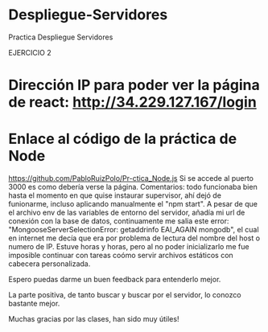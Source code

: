 # Despliegue-Servidores
Practica Despliegue Servidores

EJERCICIO 2
# Dirección IP para poder ver la página de react: http://34.229.127.167/login

# Enlace al código de la práctica de Node
https://github.com/PabloRuizPolo/Pr-ctica_Node.js
  Si se accede al puerto 3000 es como debería verse la página.
  Comentarios: todo funcionaba bien hasta el momento en que quise instaurar supervisor, ahí dejó de funionarme, incluso aplicando manualmente el "npm start". 
  A pesar de que el archivo env de las variables de entorno del servidor, añadía mi url de conexión con la base de datos, continuamente me salia este error: "MongooseServerSelectionError: getaddrinfo EAI_AGAIN mongodb",
  el cual en internet me decía que era por problema de lectura del nombre del host o numero de IP. Estuve horas y horas, pero al no poder inicializarlo me fue imposible continuar con tareas coómo servir archivos estáticos con cabecera personalizada.

  Espero puedas darme un buen feedback para entenderlo mejor. 

  La parte positiva, de tanto buscar y buscar por el servidor, lo conozco bastante mejor.

  Muchas gracias por las clases, han sido muy útiles! 
